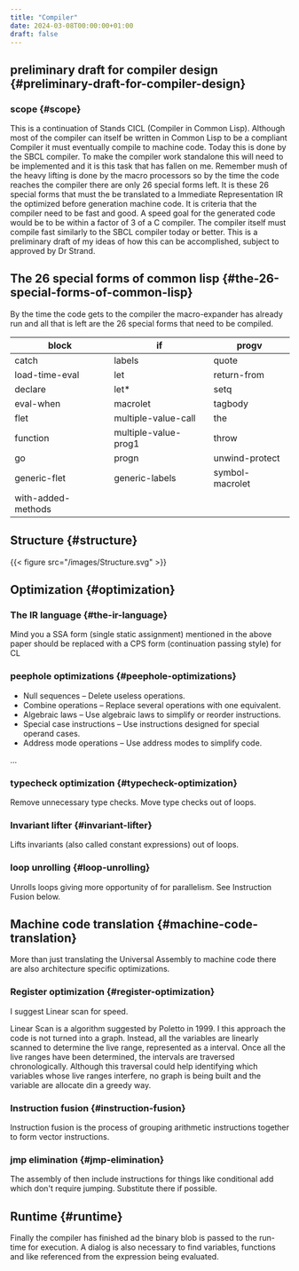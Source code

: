 ```yaml
---
title: "Compiler"
date: 2024-03-08T00:00:00+01:00
draft: false
---
```


## preliminary draft for compiler design {#preliminary-draft-for-compiler-design}


### scope {#scope}

This is a continuation of Stands CICL (Compiler in Common
Lisp). Although most of the compiler can itself be written in Common
Lisp  to be a compliant Compiler it must eventually compile  to
machine code. Today this is done by the SBCL compiler. To make the
compiler work standalone this will need to be implemented and it is
this task that has fallen on me. Remember mush of the heavy lifting is
done by the macro processors so by the time the code reaches the
compiler there are only 26 special forms left. It is these 26 special
forms that must the  be translated to a Immediate Representation IR the
optimized before generation machine code. It is criteria that the
compiler need to be fast and good. A speed goal for the generated
code would be to be within a factor of 3 of a C compiler. The compiler
itself must compile fast similarly to the SBCL compiler today or
better. This is a preliminary draft of my ideas of how this can be
accomplished, subject to approved by Dr Strand.


## The 26 special forms of common lisp {#the-26-special-forms-of-common-lisp}

By the time the code gets to the compiler the macro-expander has already run and all that
is left are the 26 special forms that need to be compiled.

| block              | if                   | progv           |
|--------------------|----------------------|-----------------|
| catch              | labels               | quote           |
| load-time-eval     | let                  | return-from     |
| declare            | let\*                | setq            |
| eval-when          | macrolet             | tagbody         |
| flet               | multiple-value-call  | the             |
| function           | multiple-value-prog1 | throw           |
| go                 | progn                | unwind-protect  |
| generic-flet       | generic-labels       | symbol-macrolet |
| with-added-methods |                      |                 |


## Structure {#structure}

{{< figure src="/images/Structure.svg" >}}


## Optimization {#optimization}


### The IR language {#the-ir-language}

Mind you a SSA form (single static assignment) mentioned in the above
paper should be replaced with a CPS form (continuation passing style) for CL


### peephole optimizations {#peephole-optimizations}

-   Null sequences – Delete useless operations.
-   Combine operations – Replace several operations with one equivalent.
-   Algebraic laws – Use algebraic laws to simplify or reorder instructions.
-   Special case instructions – Use instructions designed for special operand cases.
-   Address mode operations – Use address modes to simplify code.

...


### typecheck optimization {#typecheck-optimization}

Remove unnecessary type checks. Move type checks out of loops.


### Invariant lifter {#invariant-lifter}

Lifts invariants (also called constant expressions) out of loops.


### loop unrolling {#loop-unrolling}

Unrolls loops giving more opportunity of for parallelism. See Instruction Fusion below.


## Machine code translation {#machine-code-translation}

More than just translating the Universal Assembly to machine code there are also
architecture specific optimizations.


### Register optimization {#register-optimization}

I suggest Linear scan for speed.

Linear Scan is a algorithm suggested by Poletto in 1999. I this
approach the code is not turned into a graph. Instead, all the
variables are linearly scanned to determine the live range,
represented as a interval. Once all the live ranges have been
determined, the intervals are traversed chronologically. Although this
traversal could help identifying which variables whose live ranges
interfere, no graph is being built and the variable are allocate din
a greedy way.


### Instruction fusion {#instruction-fusion}

Instruction fusion is the process of grouping arithmetic instructions together to form
vector instructions.


### jmp elimination {#jmp-elimination}

The assembly of then include instructions for things like conditional add which don't require
jumping. Substitute there if possible.


## Runtime {#runtime}

Finally the compiler has finished ad the binary blob is passed to the run-time for
execution. A dialog is also necessary to find variables, functions and like referenced from
the expression being evaluated.
